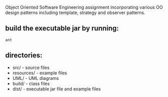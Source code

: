 Object Oriented Software Engineering assignment incorporating various OO design patterns including template, strategy and observer patterns.

build the executable jar by running:
-
```
ant
```

directories:
-
* src/ - source files
* resources/ - example files
* UML/ - UML diagrams
* build/ - class files
* dist/ - executable jar file and example files
